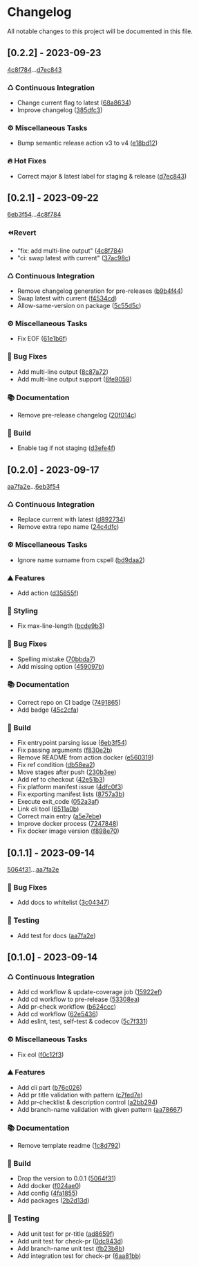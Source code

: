 # Changelog

All notable changes to this project will be documented in this file.

## [0.2.2] - 2023-09-23

[4c8f784](4c8f784c1eaef3899f20f80dc7bf03788528e650)...[d7ec843](d7ec8437d760c4e0f68561bec9f321123af8ec4f)

### ♺ Continuous Integration

- Change current flag to latest ([68a8634](68a8634ebf2d30e86410d6e71ec432f8943ddafd))
- Improve changelog ([385dfc3](385dfc36117893693445eb94fab255c971eb79b2))

### ⚙️ Miscellaneous Tasks

- Bump semantic release action v3 to v4 ([e18bd12](e18bd12aa8ade807b7e01096e0ddf709c85358ac))

### 🔥 Hot Fixes

- Correct major & latest label for staging & release ([d7ec843](d7ec8437d760c4e0f68561bec9f321123af8ec4f))

## [0.2.1] - 2023-09-22

[6eb3f54](6eb3f542527d80df50d878bb10f37bac5d93f5e1)...[4c8f784](4c8f784c1eaef3899f20f80dc7bf03788528e650)

### ⏪Revert

- "fix: add multi-line output" ([4c8f784](4c8f784c1eaef3899f20f80dc7bf03788528e650))
- "ci: swap latest with current" ([37ac98c](37ac98c12160569030ab030a79374401efd05b59))

### ♺ Continuous Integration

- Remove changelog generation for pre-releases ([b9b4f44](b9b4f44e43cc6d8ef4094874d1a0f7c94df21477))
- Swap latest with current ([f4534cd](f4534cddcd1fedccdba948f8a66e7304b839bc8c))
- Allow-same-version on package ([5c55d5c](5c55d5c0e1cd7ec5daea77b5d93ff41c93bd7af4))

### ⚙️ Miscellaneous Tasks

- Fix EOF ([61e1b6f](61e1b6f6d0bc4ba5296da988d13fbab83be7a893))

### 🐛 Bug Fixes

- Add multi-line output ([8c87a72](8c87a72a36bbb661721638ff131f8ea74cf968fa))
- Add multi-line output support ([6fe9059](6fe905990540fbf6a2442215060238822139ee7f))

### 📚 Documentation

- Remove pre-release changelog ([20f014c](20f014c77903c52e177b4ef08a06d6452b94fe66))

### 🚀 Build

- Enable tag if not staging ([d3efe4f](d3efe4f10a919b2635a836cf4a6dcd62a5756eb3))

## [0.2.0] - 2023-09-17

[aa7fa2e](aa7fa2e8fc7bc1108db1d170163bab2f71599a44)...[6eb3f54](6eb3f542527d80df50d878bb10f37bac5d93f5e1)

### ♺ Continuous Integration

- Replace current with latest ([d892734](d89273494a815adbe6508c388b984c9464383f57))
- Remove extra repo name ([24c4dfc](24c4dfc305c57fb6e580141c1cf43b5b89750a35))

### ⚙️ Miscellaneous Tasks

- Ignore name surname from cspell ([bd9daa2](bd9daa2fb39e31913c6cca3e8c1d4394e584a67a))

### ⛰️ Features

- Add action ([d35855f](d35855f12d7c14f438852011d33d0c4283c67a56))

### 🎨 Styling

- Fix max-line-length ([bcde9b3](bcde9b3b64ded2d45745e4657eb00f58b15352a3))

### 🐛 Bug Fixes

- Spelling mistake ([70bbda7](70bbda7afd2f993d5988bcce61ba9fda18ab6d23))
- Add missing option ([459097b](459097bc98fbfaef29e248f1f7f9528a110f83cb))

### 📚 Documentation

- Correct repo on CI badge ([7491865](7491865b9993f93bf0982b0d425cd1af380a52d4))
- Add badge ([45c2cfa](45c2cfa9bcc6cbc0164f4a4d149a5d52a957e7c3))

### 🚀 Build

- Fix entrypoint parsing issue ([6eb3f54](6eb3f542527d80df50d878bb10f37bac5d93f5e1))
- Fix passing arguments ([f830e2b](f830e2b592c8e8189398795b362b7cd9d3f4cc43))
- Remove README from action docker ([e560319](e560319de4be66b4f6c74e5fbdacd74b3a75980c))
- Fix ref condition ([db58ea2](db58ea298e69c4808d106694131cc524880c7ec0))
- Move stages after push ([230b3ee](230b3eec15782d852d09e7a4aa3b7071bc53d611))
- Add ref to checkout ([42e51b3](42e51b329f48862fb886aab549fc796a5ce69191))
- Fix platform manifest issue ([4dfc0f3](4dfc0f3342f5c3ba20fca0c69cc6b26356d8ea62))
- Fix exporting manifest lists ([8757a3b](8757a3b950da7c9b1b86794b55f3b190e1236a0e))
- Execute exit_code ([052a3af](052a3af3adfc7684fccf5bb9896a23596cf3e7c9))
- Link cli tool ([6511a0b](6511a0b640db775b810ce8e3571d68ac85030701))
- Correct main entry ([a5e7ebe](a5e7ebeaf0881bcf82d9f3ddacf8ed7a7e240c7c))
- Improve docker process ([7247848](724784840cd0bcc4bfd1270435b7aed27d83daac))
- Fix docker image version ([f898e70](f898e7033475a5503b0e74b848392cb695afb451))

## [0.1.1] - 2023-09-14

[5064f31](5064f31f62191fee9bbf4a6271b46a09b850d984)...[aa7fa2e](aa7fa2e8fc7bc1108db1d170163bab2f71599a44)

### 🐛 Bug Fixes

- Add docs to whitelist ([3c04347](3c0434724b6369373b7ba5c8bb8aed64b3a171e7))

### 🧪 Testing

- Add test for docs ([aa7fa2e](aa7fa2e8fc7bc1108db1d170163bab2f71599a44))

## [0.1.0] - 2023-09-14

### ♺ Continuous Integration

- Add cd workflow & update-coverage job ([15922ef](15922ef2bbd9dd89d98a5b94a2a1546b525a97b4))
- Add cd workflow to pre-release ([53308ea](53308ea10fb3e02de92e9d4ac700c1ca9c255f87))
- Add pr-check workflow ([b624ccc](b624cccd5520dfb3d0f46ef35edfe88b6c01c4f1))
- Add cd workflow ([62e5436](62e54369e73b83a913fc5732f4183963e5a0f29d))
- Add eslint, test, self-test & codecov ([5c7f331](5c7f33113cc9035caaabb01d33146e1f1ce9e880))

### ⚙️ Miscellaneous Tasks

- Fix eol ([f0c12f3](f0c12f369627f9f71814b8d714ddaee686e62f4f))

### ⛰️ Features

- Add cli part ([b76c026](b76c02699fa5f5c0d047efb490b1ab791a8eb19d))
- Add pr title validation with pattern ([c7fed7e](c7fed7e3850bcf6bb4af3a6a757bfc7cf14f894c))
- Add pr-checklist & description control ([a2bb294](a2bb294a26aca6af3fdf0f49319e08d988833a4a))
- Add branch-name validation with given pattern ([aa78667](aa78667a4b6d53c32b4f9303f9eb78f03e72974d))

### 📚 Documentation

- Remove template readme ([1c8d792](1c8d792495d066f152a08fa8bc5d1dedc82c3318))

### 🚀 Build

- Drop the version to 0.0.1 ([5064f31](5064f31f62191fee9bbf4a6271b46a09b850d984))
- Add docker ([f024ae0](f024ae08a79af9894c78ad498b5be90a96e8575d))
- Add config ([4fa1855](4fa1855fc0cca9d89890aa73b4eb97b03fcb9dc1))
- Add packages ([2b2d13d](2b2d13dc9ccf945a33dccb3d9c149f498b4f788c))

### 🧪 Testing

- Add unit test for pr-title ([ad8659f](ad8659f125b13a38d4eae3324f2573bd9413cc0e))
- Add unit test for check-pr ([0dc943d](0dc943d1d3df47d775ee2ca983634befc3e50f74))
- Add branch-name unit test ([fb23b8b](fb23b8b08abc8b3abe6cd3b896f40ff3c72c47df))
- Add integration test for check-pr ([6aa81bb](6aa81bbd09ec94b141964698b1a079e08a4bf91e))

<!-- generated by git-cliff -->
